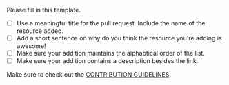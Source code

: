Please fill in this template.

- [ ] Use a meaningful title for the pull request. Include the name of the resource added.
- [ ] Add a short sentence on why do you think the resource you're adding is awesome!
- [ ] Make sure your addition maintains the alphabtical order of the list.
- [ ] Make sure your addition contains a description besides the link.

Make sure to check out the [CONTRIBUTION GUIDELINES](https://github.com/aalhour/awesome-compilers/blob/master/CONTRIBUTING.md).
